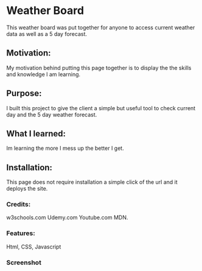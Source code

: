 

<h1>Weather Board</h1>

This weather board was put together for anyone to access current weather data as well as a 5 day forecast.
<h2>Motivation:</h2>
My motivation behind putting this page together is to display the the skills and knowledge I am learning.
<h2>Purpose:</h2>
I built this project to give the client a simple but useful tool to check current day and the 5 day weather forecast.
<h2>What I learned:</h2>
Im learning the more I mess up the better I get.
<h2>Installation:</h2>
This page does not require installation a simple click of the url and it deploys the site.

<h3>Credits:</h3>
w3schools.com Udemy.com Youtube.com MDN.

<h3>Features:</h3>
Html, CSS, Javascript

<h3>Screenshot</h3>
